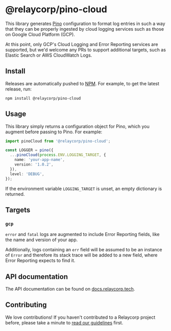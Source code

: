 # @relaycorp/pino-cloud

This library generates [Pino](https://getpino.io) configuration to format log entries in such a way that they can be properly ingested by cloud logging services such as those on Google Cloud Platform (GCP).

At this point, only GCP's Cloud Logging and Error Reporting services are supported, but we'd welcome any PRs to support additional targets, such as Elastic Search or AWS CloudWatch Logs.

## Install

Releases are automatically pushed to [NPM](https://www.npmjs.com/package/@relaycorp/pino-cloud). For example, to get the latest release, run:

```shell
npm install @relaycorp/pino-cloud
```

## Usage

This library simply returns a configuration object for Pino, which you augment before passing to Pino. For example:

```typescript
import pinoCloud from '@relaycorp/pino-cloud';

const LOGGER = pino({
  ...pinoCloud(process.ENV.LOGGING_TARGET, {
    name: 'your-app-name',
    version: '1.0.2',
  }),
  level: 'DEBUG',
});
```

If the environment variable `LOGGING_TARGET` is unset, an empty dictionary is returned.

## Targets

### `gcp`

`error` and `fatal` logs are augmented to include Error Reporting fields, like the name and version of your app.

Additionally, logs containing an `err` field will be assumed to be an instance of `Error` and therefore its stack trace will be added to a new field, where Error Reporting expects to find it.

## API documentation

The API documentation can be found on [docs.relaycorp.tech](https://docs.relaycorp.tech/pino-cloud-js/).

## Contributing

We love contributions! If you haven't contributed to a Relaycorp project before, please take a minute to [read our guidelines](https://github.com/relaycorp/.github/blob/master/CONTRIBUTING.md) first.
